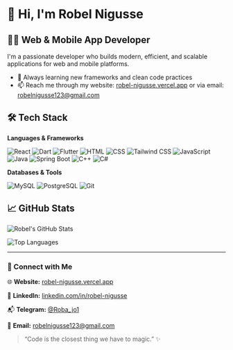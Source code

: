 # 👋 Hi, I'm Robel Nigusse

## 👨‍💻 Web & Mobile App Developer

I'm a passionate developer who builds modern, efficient, and scalable applications for web and mobile platforms.

- 🌱 Always learning new frameworks and clean code practices    
- 📫 Reach me through my website: [robel-nigusse.vercel.app](https://robel-nigusse.vercel.app) or via email: [robelnigusse123@gmail.com](mailto:robelnigusse123@gmail.com)


## 🛠️ Tech Stack

**Languages & Frameworks**


![React](https://img.shields.io/badge/React-20232A?style=for-the-badge&logo=react&logoColor=61DAFB)
![Dart](https://img.shields.io/badge/Dart-0175C2?style=for-the-badge&logo=dart&logoColor=white)
![Flutter](https://img.shields.io/badge/Flutter-02569B?style=for-the-badge&logo=flutter&logoColor=white)
![HTML](https://img.shields.io/badge/HTML-E34F26?style=for-the-badge&logo=html5&logoColor=white)
![CSS](https://img.shields.io/badge/CSS-1572B6?style=for-the-badge&logo=css3&logoColor=white)
![Tailwind CSS](https://img.shields.io/badge/Tailwind_CSS-38B2AC?style=for-the-badge&logo=tailwind-css&logoColor=white)
![JavaScript](https://img.shields.io/badge/JavaScript-F7DF1E?style=for-the-badge&logo=javascript&logoColor=black)
![Java](https://img.shields.io/badge/Java-ED8B00?style=for-the-badge&logo=java&logoColor=white)
![Spring Boot](https://img.shields.io/badge/Spring_Boot-6DB33F?style=for-the-badge&logo=spring-boot&logoColor=white)
![C++](https://img.shields.io/badge/C++-00599C?style=for-the-badge&logo=cplusplus&logoColor=white)
![C#](https://img.shields.io/badge/C%23-239120?style=for-the-badge&logo=c-sharp&logoColor=white)


**Databases & Tools**

![MySQL](https://img.shields.io/badge/MySQL-4479A1?style=for-the-badge&logo=mysql&logoColor=white)
![PostgreSQL](https://img.shields.io/badge/PostgreSQL-336791?style=for-the-badge&logo=postgresql&logoColor=white)
![Git](https://img.shields.io/badge/Git-F05032?style=for-the-badge&logo=git&logoColor=white)

## 📈 GitHub Stats

![Robel's GitHub Stats](https://github-readme-stats.vercel.app/api?username=robelnigusse&show_icons=true&theme=tokyonight)

![Top Languages](https://github-readme-stats.vercel.app/api/top-langs/?username=robelnigusse&layout=compact&theme=tokyonight)

---

### 🔗 Connect with Me

🌐 **Website:** [robel-nigusse.vercel.app](https://robel-nigusse.vercel.app)  

💼 **LinkedIn:** [linkedin.com/in/robel-nigusse](https://www.linkedin.com/in/robel-nigusse)  

📬 **Telegram:** [@Roba_jo1](https://t.me/Roba_jo1)  

📧 **Email:** [robelnigusse123@gmail.com](mailto:robelnigusse123@gmail.com)


> “Code is the closest thing we have to magic.” ✨


